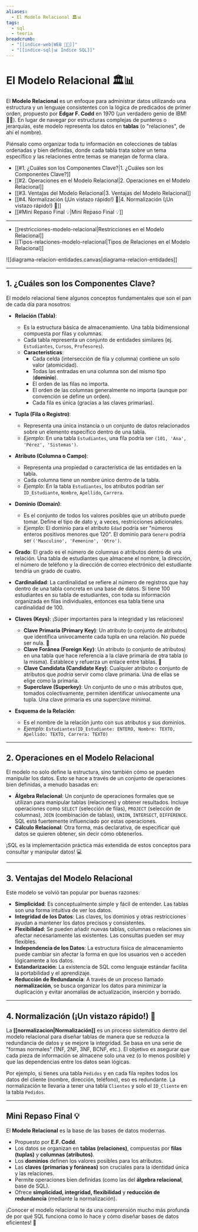 ```yaml
---
aliases:
  - El Modelo Relacional 🏛️📊
tags:
  - sql
  - teoria
breadcrumb:
  - "[[indice-web|WEB 🔗📝]]"
  - "[[indice-sql|📊 Índice SQL]]"
---
```

# El Modelo Relacional 🏛️📊

El **Modelo Relacional** es un enfoque para administrar datos utilizando una estructura y un lenguaje consistentes con la lógica de predicados de primer orden, propuesto por **Edgar F. Codd** en 1970 (¡un verdadero genio de IBM! 👨‍🔬). En lugar de navegar por estructuras complejas de punteros o jerarquías, este modelo representa los datos en **tablas** (o "relaciones", de ahí el nombre).

Piénsalo como organizar toda tu información en colecciones de tablas ordenadas y bien definidas, donde cada tabla trata sobre un tema específico y las relaciones entre temas se manejan de forma clara.
- [[#1. ¿Cuáles son los Componentes Clave?|1. ¿Cuáles son los Componentes Clave?]]
- [[#2. Operaciones en el Modelo Relacional|2. Operaciones en el Modelo Relacional]]
- [[#3. Ventajas del Modelo Relacional|3. Ventajas del Modelo Relacional]]
- [[#4. Normalización (¡Un vistazo rápido!) 🧹|4. Normalización (¡Un vistazo rápido!) 🧹]]
- [[#Mini Repaso Final 💡|Mini Repaso Final 💡]]

---
- [[restricciones-modelo-relacional|Restricciones en el Modelo Relacional]]
- [[Tipos-relaciones-modelo-relacional|Tipos de Relaciones en el Modelo Relacional]]

![[diagrama-relacion-entidades.canvas|diagrama-relacion-entidades]]

---

## 1. ¿Cuáles son los Componentes Clave?

El modelo relacional tiene algunos conceptos fundamentales que son el pan de cada día para nosotros:

- **Relación (Tabla)**:
    
    - Es la estructura básica de almacenamiento. Una tabla bidimensional compuesta por filas y columnas.
    - Cada tabla representa un conjunto de entidades similares (ej. `Estudiantes`, `Cursos`, `Profesores`).
    - **Características**:
        - Cada celda (intersección de fila y columna) contiene un solo valor (atomicidad).
        - Todas las entradas en una columna son del mismo tipo (**dominio**).
        - El orden de las filas no importa.
        - El orden de las columnas generalmente no importa (aunque por convención se define un orden).
        - Cada fila es única (gracias a las claves primarias).
- **Tupla (Fila o Registro)**:
    
    - Representa una única instancia o un conjunto de datos relacionados sobre un elemento específico dentro de una tabla.
    - _Ejemplo_: En una tabla `Estudiantes`, una fila podría ser `(101, 'Ana', 'Pérez', 'Sistemas')`.
- **Atributo (Columna o Campo)**:
    
    - Representa una propiedad o característica de las entidades en la tabla.
    - Cada columna tiene un nombre único dentro de la tabla.
    - _Ejemplo_: En la tabla `Estudiantes`, los atributos podrían ser `ID_Estudiante`, `Nombre`, `Apellido`, `Carrera`.
- **Dominio (Domain)**:
    
    - Es el conjunto de todos los valores posibles que un atributo puede tomar. Define el tipo de dato y, a veces, restricciones adicionales.
    - _Ejemplo_: El dominio para el atributo `Edad` podría ser "números enteros positivos menores que 120". El dominio para `Genero` podría ser `('Masculino', 'Femenino', 'Otro')`.
- **Grado**: El grado es el número de columnas o atributos dentro de una relación. Una tabla de estudiantes que almacene el nombre, la dirección, el número de teléfono y la dirección de correo electrónico del estudiante tendría un grado de cuatro.
- **Cardinalidad**: La cardinalidad se refiere al número de registros que hay dentro de una tabla concreta en una base de datos. Si tiene 100 estudiantes en su tabla de estudiantes, con toda su información organizada en filas individuales, entonces esa tabla tiene una cardinalidad de 100.
- **Claves (Keys)**: ¡Súper importantes para la integridad y las relaciones!
    
    - **Clave Primaria (Primary Key)**: Un atributo (o conjunto de atributos) que identifica unívocamente cada tupla en una relación. No puede ser nula. 🔑
    - **Clave Foránea (Foreign Key)**: Un atributo (o conjunto de atributos) en una tabla que hace referencia a la clave primaria de otra tabla (o la misma). Establece y refuerza un enlace entre tablas. 🔗
    - **Clave Candidata (Candidate Key)**: Cualquier atributo o conjunto de atributos que _podría_ servir como clave primaria. Una de ellas se elige como la primaria.
    - **Superclave (Superkey)**: Un conjunto de uno o más atributos que, tomados colectivamente, permiten identificar unívocamente una tupla. Una clave primaria es una superclave minimal.
- **Esquema de la Relación**:
    
    - Es el nombre de la relación junto con sus atributos y sus dominios.
    - _Ejemplo_: `Estudiantes(ID_Estudiante: ENTERO, Nombre: TEXTO, Apellido: TEXTO, Carrera: TEXTO)`

---

## 2. Operaciones en el Modelo Relacional

El modelo no solo define la estructura, sino también cómo se pueden manipular los datos. Esto se hace a través de un conjunto de operaciones bien definidas, a menudo basadas en:

- **Álgebra Relacional**: Un conjunto de operaciones formales que se utilizan para manipular tablas (relaciones) y obtener resultados. Incluye operaciones como `SELECT` (selección de filas), `PROJECT` (selección de columnas), `JOIN` (combinación de tablas), `UNION`, `INTERSECT`, `DIFFERENCE`. SQL está fuertemente influenciado por estas operaciones.
- **Cálculo Relacional**: Otra forma, más declarativa, de especificar qué datos se quieren obtener, sin decir cómo obtenerlos.

¡SQL es la implementación práctica más extendida de estos conceptos para consultar y manipular datos! 💻

---

## 3. Ventajas del Modelo Relacional

Este modelo se volvió tan popular por buenas razones:

- **Simplicidad**: Es conceptualmente simple y fácil de entender. Las tablas son una forma intuitiva de ver los datos.
- **Integridad de los Datos**: Las claves, los dominios y otras restricciones ayudan a mantener los datos precisos y consistentes.
- **Flexibilidad**: Se pueden añadir nuevas tablas, columnas o relaciones sin afectar necesariamente las existentes. Las consultas pueden ser muy flexibles.
- **Independencia de los Datos**: La estructura física de almacenamiento puede cambiar sin afectar la forma en que los usuarios ven o acceden lógicamente a los datos.
- **Estandarización**: La existencia de SQL como lenguaje estándar facilita la portabilidad y el aprendizaje.
- **Reducción de Redundancia**: A través de un proceso llamado **normalización**, se busca organizar los datos para minimizar la duplicación y evitar anomalías de actualización, inserción y borrado.

---

## 4. Normalización (¡Un vistazo rápido!) 🧹

La **[[normalizacion|Normalización]]** es un proceso sistemático dentro del modelo relacional para diseñar tablas de manera que se reduzca la redundancia de datos y se mejore la integridad. Se basa en una serie de "formas normales" (1NF, 2NF, 3NF, BCNF, etc.). El objetivo es asegurar que cada pieza de información se almacene solo una vez (o lo menos posible) y que las dependencias entre los datos sean lógicas.

Por ejemplo, si tienes una tabla `Pedidos` y en cada fila repites todos los datos del cliente (nombre, dirección, teléfono), eso es redundante. La normalización te llevaría a tener una tabla `Clientes` y solo el `ID_Cliente` en la tabla `Pedidos`.

---

## Mini Repaso Final 💡

El **Modelo Relacional** es la base de las bases de datos modernas.

- Propuesto por **E.F. Codd**.
- Los datos se organizan en **tablas (relaciones)**, compuestas por **filas (tuplas)** y **columnas (atributos)**.
- Los **dominios** definen los valores posibles para los atributos.
- Las **claves (primarias y foráneas)** son cruciales para la identidad única y las relaciones.
- Permite operaciones bien definidas (como las del **álgebra relacional**, base de SQL).
- Ofrece **simplicidad, integridad, flexibilidad** y **reducción de redundancia** (mediante la normalización).

¡Conocer el modelo relacional te da una comprensión mucho más profunda de por qué SQL funciona como lo hace y cómo diseñar bases de datos eficientes! 🚀